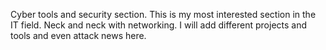 Cyber tools and security section. This is my most interested section in the IT field. Neck and neck with networking. I will add different projects 
and tools and even attack news here. 
